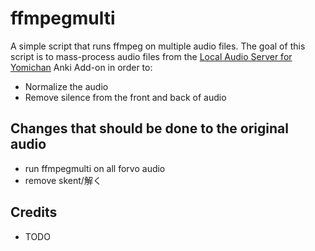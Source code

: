 # ffmpegmulti

A simple script that runs ffmpeg on multiple audio files.
The goal of this script is to mass-process audio files from the
[Local Audio Server for Yomichan](https://github.com/themoeway/local-audio-yomichan) Anki Add-on
in order to:
- Normalize the audio
- Remove silence from the front and back of audio

## Changes that should be done to the original audio
- run ffmpegmulti on all forvo audio
- remove skent/解く

## Credits
- TODO

